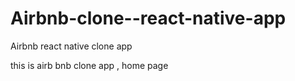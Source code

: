 # Airbnb-clone--react-native-app
Airbnb react native clone app

this is airb bnb clone app , home page
